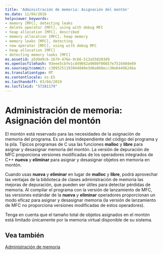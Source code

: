 ```yaml
---
title: 'Administración de memoria: Asignación del montón'
ms.date: 11/04/2016
helpviewer_keywords:
- memory [MFC], detecting leaks
- delete operator [MFC], using with debug MFC
- heap allocation [MFC], described
- memory allocation [MFC], heap memory
- memory leaks [MFC], detecting
- new operator [MFC], using with debug MFC
- heap allocation [MFC]
- detecting memory leaks [MFC]
ms.assetid: a5d949c6-1b79-476e-9c66-513a558203d9
ms.openlocfilehash: 93eee5cbfe1cd49042a9080f06657e751640de69
ms.sourcegitcommit: c3093251193944840e3d0a068ecc30e6449624ba
ms.translationtype: MT
ms.contentlocale: es-ES
ms.lasthandoff: 03/04/2019
ms.locfileid: "57281179"
---
```

# <a name="memory-management-heap-allocation"></a>Administración de memoria: Asignación del montón

El montón está reservado para las necesidades de la asignación de memoria del programa. Es un área independiente del código del programa y la pila. Típicos programas de C usa las funciones **malloc** y **libre** para asignar y desasignar memoria del montón. La versión de depuración de MFC proporciona versiones modificadas de los operadores integrados de C++ **nueva** y **eliminar** para asignar y desasignar objetos en memoria en montón.

Cuando usas **nueva** y **eliminar** en lugar de **malloc** y **libre**, podrá aprovechar las ventajas de la biblioteca de clases administración de memoria las mejoras de depuración, que pueden ser útiles para detectar pérdidas de memoria. Al compilar el programa con la versión de lanzamiento de MFC, las versiones estándar de la **nueva** y **eliminar** operadores proporcionan un modo eficaz para asignar y desasignar memoria (la versión de lanzamiento de MFC no proporciona versiones modificadas de estos operadores).

Tenga en cuenta que el tamaño total de objetos asignados en el montón está limitado únicamente por la memoria virtual disponible de su sistema.

## <a name="see-also"></a>Vea también

[Administración de memoria](../mfc/memory-management.md)
